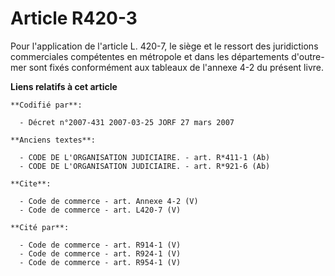 # Article R420-3

Pour l'application de l'article L. 420-7, le siège et le ressort des juridictions commerciales compétentes en métropole et
dans les départements d'outre-mer sont fixés conformément aux tableaux de l'annexe 4-2 du présent livre.

**Liens relatifs à cet article**

	**Codifié par**:

	  - Décret n°2007-431 2007-03-25 JORF 27 mars 2007

	**Anciens textes**:

	  - CODE DE L'ORGANISATION JUDICIAIRE. - art. R*411-1 (Ab)
	  - CODE DE L'ORGANISATION JUDICIAIRE. - art. R*921-6 (Ab)

	**Cite**:

	  - Code de commerce - art. Annexe 4-2 (V)
	  - Code de commerce - art. L420-7 (V)

	**Cité par**:

	  - Code de commerce - art. R914-1 (V)
	  - Code de commerce - art. R924-1 (V)
	  - Code de commerce - art. R954-1 (V)
